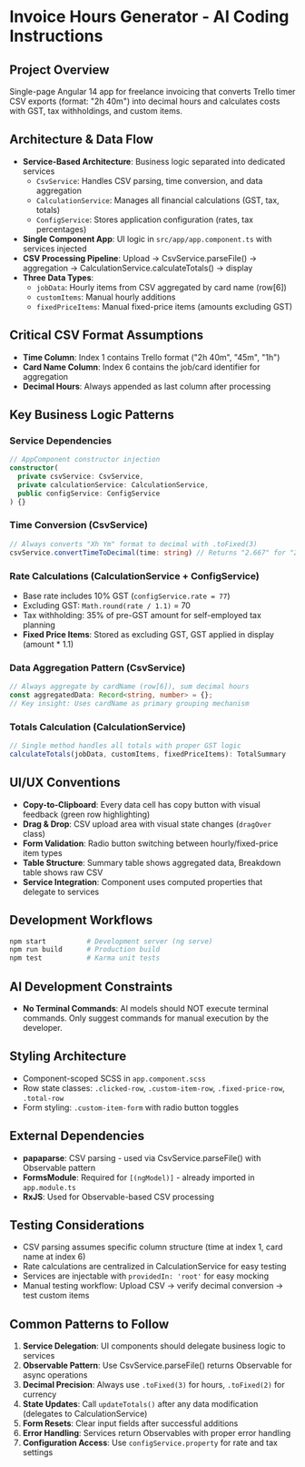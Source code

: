 # Invoice Hours Generator - AI Coding Instructions

## Project Overview
Single-page Angular 14 app for freelance invoicing that converts Trello timer CSV exports (format: "2h 40m") into decimal hours and calculates costs with GST, tax withholdings, and custom items.

## Architecture & Data Flow
- **Service-Based Architecture**: Business logic separated into dedicated services
  - `CsvService`: Handles CSV parsing, time conversion, and data aggregation
  - `CalculationService`: Manages all financial calculations (GST, tax, totals)
  - `ConfigService`: Stores application configuration (rates, tax percentages)
- **Single Component App**: UI logic in `src/app/app.component.ts` with services injected
- **CSV Processing Pipeline**: Upload → CsvService.parseFile() → aggregation → CalculationService.calculateTotals() → display
- **Three Data Types**: 
  - `jobData`: Hourly items from CSV aggregated by card name (row[6])
  - `customItems`: Manual hourly additions
  - `fixedPriceItems`: Manual fixed-price items (amounts excluding GST)

## Critical CSV Format Assumptions
- **Time Column**: Index 1 contains Trello format ("2h 40m", "45m", "1h")
- **Card Name Column**: Index 6 contains the job/card identifier for aggregation
- **Decimal Hours**: Always appended as last column after processing

## Key Business Logic Patterns

### Service Dependencies
```typescript
// AppComponent constructor injection
constructor(
  private csvService: CsvService,
  private calculationService: CalculationService,
  public configService: ConfigService
) {}
```

### Time Conversion (CsvService)
```typescript
// Always converts "Xh Ym" format to decimal with .toFixed(3)
csvService.convertTimeToDecimal(time: string) // Returns "2.667" for "2h 40m"
```

### Rate Calculations (CalculationService + ConfigService)
- Base rate includes 10% GST (`configService.rate = 77`)
- Excluding GST: `Math.round(rate / 1.1)` = 70
- Tax withholding: 35% of pre-GST amount for self-employed tax planning
- **Fixed Price Items**: Stored as excluding GST, GST applied in display (amount * 1.1)

### Data Aggregation Pattern (CsvService)
```typescript
// Always aggregate by cardName (row[6]), sum decimal hours
const aggregatedData: Record<string, number> = {};
// Key insight: Uses cardName as primary grouping mechanism
```

### Totals Calculation (CalculationService)
```typescript
// Single method handles all totals with proper GST logic
calculateTotals(jobData, customItems, fixedPriceItems): TotalSummary
```

## UI/UX Conventions
- **Copy-to-Clipboard**: Every data cell has copy button with visual feedback (green row highlighting)
- **Drag & Drop**: CSV upload area with visual state changes (`dragOver` class)
- **Form Validation**: Radio button switching between hourly/fixed-price item types
- **Table Structure**: Summary table shows aggregated data, Breakdown table shows raw CSV
- **Service Integration**: Component uses computed properties that delegate to services

## Development Workflows
```bash
npm start          # Development server (ng serve)
npm run build      # Production build
npm test           # Karma unit tests
```

## AI Development Constraints
- **No Terminal Commands**: AI models should NOT execute terminal commands. Only suggest commands for manual execution by the developer.

## Styling Architecture
- Component-scoped SCSS in `app.component.scss`
- Row state classes: `.clicked-row`, `.custom-item-row`, `.fixed-price-row`, `.total-row`
- Form styling: `.custom-item-form` with radio button toggles

## External Dependencies
- **papaparse**: CSV parsing - used via CsvService.parseFile() with Observable pattern
- **FormsModule**: Required for `[(ngModel)]` - already imported in `app.module.ts`
- **RxJS**: Used for Observable-based CSV processing

## Testing Considerations
- CSV parsing assumes specific column structure (time at index 1, card name at index 6)
- Rate calculations are centralized in CalculationService for easy testing
- Services are injectable with `providedIn: 'root'` for easy mocking
- Manual testing workflow: Upload CSV → verify decimal conversion → test custom items

## Common Patterns to Follow
1. **Service Delegation**: UI components should delegate business logic to services
2. **Observable Pattern**: Use CsvService.parseFile() returns Observable for async operations
3. **Decimal Precision**: Always use `.toFixed(3)` for hours, `.toFixed(2)` for currency
4. **State Updates**: Call `updateTotals()` after any data modification (delegates to CalculationService)
5. **Form Resets**: Clear input fields after successful additions
6. **Error Handling**: Services return Observables with proper error handling
7. **Configuration Access**: Use `configService.property` for rate and tax settings
